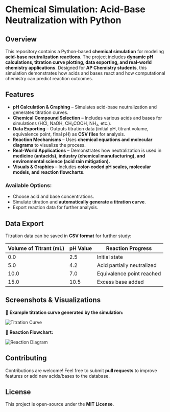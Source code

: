 # **Chemical Simulation: Acid-Base Neutralization with Python**  

## **Overview**  
This repository contains a Python-based **chemical simulation** for modeling **acid-base neutralization reactions**. The project includes **dynamic pH calculations, titration curve plotting, data exporting, and real-world chemistry applications**. Designed for **AP Chemistry students**, this simulation demonstrates how acids and bases react and how computational chemistry can predict reaction outcomes.  

## **Features**  
- **pH Calculation & Graphing** – Simulates acid-base neutralization and generates titration curves.  
- **Chemical Compound Selection** – Includes various acids and bases for simulations (HCl, NaOH, CH₃COOH, NH₃, etc.).  
- **Data Exporting** – Outputs titration data (initial pH, titrant volume, equivalence point, final pH) as **CSV files** for analysis.  
- **Reaction Mechanisms** – Uses **chemical equations and molecular diagrams** to visualize the process.  
- **Real-World Applications** – Demonstrates how neutralization is used in **medicine (antacids), industry (chemical manufacturing), and environmental science (acid rain mitigation).**  
- **Visuals & Graphics** – Includes **color-coded pH scales, molecular models, and reaction flowcharts**.  


### **Available Options:**  
- Choose acid and base concentrations.  
- Simulate titration and **automatically generate a titration curve**.  
- Export reaction data for further analysis.  

## **Data Export**  
Titration data can be saved in **CSV format** for further study:  

| **Volume of Titrant (mL)** | **pH Value** | **Reaction Progress** |
|----------------|----------|----------------|
| 0.0 | 2.5 | Initial state |
| 5.0 | 4.2 | Acid partially neutralized |
| 10.0 | 7.0 | Equivalence point reached |
| 15.0 | 10.5 | Excess base added |

## **Screenshots & Visualizations**  
📌 **Example titration curve generated by the simulation:**  

![Titration Curve](assets/titration_curve.png)  

📌 **Reaction Flowchart:**  

![Reaction Diagram](assets/reaction_process.png)  

## **Contributing**  
Contributions are welcome! Feel free to submit **pull requests** to improve features or add new acids/bases to the database.  

## **License**  
This project is open-source under the **MIT License**.  
